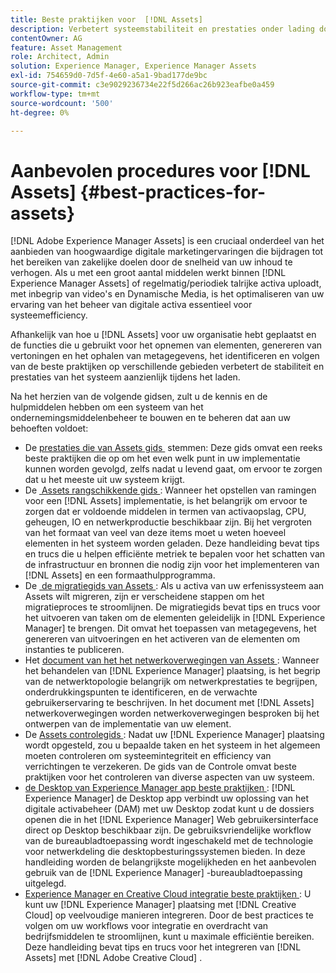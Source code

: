 ```yaml
---
title: Beste praktijken voor  [!DNL Assets]
description: Verbetert systeemstabiliteit en prestaties onder lading door beste praktijken te identificeren en te volgen die van uw plaatsing en configuratie afhangen.
contentOwner: AG
feature: Asset Management
role: Architect, Admin
solution: Experience Manager, Experience Manager Assets
exl-id: 754659d0-7d5f-4e60-a5a1-9bad177de9bc
source-git-commit: c3e9029236734e22f5d266ac26b923eafbe0a459
workflow-type: tm+mt
source-wordcount: '500'
ht-degree: 0%

---
```


# Aanbevolen procedures voor [!DNL Assets] {#best-practices-for-assets}

[!DNL Adobe Experience Manager Assets] is een cruciaal onderdeel van het aanbieden van hoogwaardige digitale marketingervaringen die bijdragen tot het bereiken van zakelijke doelen door de snelheid van uw inhoud te verhogen. Als u met een groot aantal middelen werkt binnen [!DNL Experience Manager Assets] of regelmatig/periodiek talrijke activa uploadt, met inbegrip van video&#39;s en Dynamische Media, is het optimaliseren van uw ervaring van het beheer van digitale activa essentieel voor systeemefficiency.

Afhankelijk van hoe u [!DNL Assets] voor uw organisatie hebt geplaatst en de functies die u gebruikt voor het opnemen van elementen, genereren van vertoningen en het ophalen van metagegevens, het identificeren en volgen van de beste praktijken op verschillende gebieden verbetert de stabiliteit en prestaties van het systeem aanzienlijk tijdens het laden.

Na het herzien van de volgende gidsen, zult u de kennis en de hulpmiddelen hebben om een systeem van het ondernemingsmiddelenbeheer te bouwen en te beheren dat aan uw behoeften voldoet:

* De [&#x200B; prestaties die van Assets gids &#x200B;](/help/assets/performance-tuning-guidelines.md) stemmen: Deze gids omvat een reeks beste praktijken die op om het even welk punt in uw implementatie kunnen worden gevolgd, zelfs nadat u levend gaat, om ervoor te zorgen dat u het meeste uit uw systeem krijgt.
* De [&#x200B; Assets rangschikkende gids &#x200B;](/help/assets/assets-sizing-guide.md): Wanneer het opstellen van ramingen voor een [!DNL Assets] implementatie, is het belangrijk om ervoor te zorgen dat er voldoende middelen in termen van activaopslag, CPU, geheugen, IO en netwerkproductie beschikbaar zijn. Bij het vergroten van het formaat van veel van deze items moet u weten hoeveel elementen in het systeem worden geladen. Deze handleiding bevat tips en trucs die u helpen efficiënte metriek te bepalen voor het schatten van de infrastructuur en bronnen die nodig zijn voor het implementeren van [!DNL Assets] en een formaathulpprogramma.
* De [&#x200B; de migratiegids van Assets &#x200B;](/help/assets/assets-migration-guide.md): Als u activa van uw erfenissysteem aan Assets wilt migreren, zijn er verscheidene stappen om het migratieproces te stroomlijnen. De migratiegids bevat tips en trucs voor het uitvoeren van taken om de elementen geleidelijk in [!DNL Experience Manager] te brengen. Dit omvat het toepassen van metagegevens, het genereren van uitvoeringen en het activeren van de elementen om instanties te publiceren.
* Het [&#x200B; document van het het netwerkoverwegingen van Assets &#x200B;](/help/assets/assets-network-considerations.md): Wanneer het behandelen van [!DNL Experience Manager] plaatsing, is het begrip van de netwerktopologie belangrijk om netwerkprestaties te begrijpen, onderdrukkingspunten te identificeren, en de verwachte gebruikerservaring te beschrijven. In het document met [!DNL Assets] netwerkoverwegingen worden netwerkoverwegingen besproken bij het ontwerpen van de implementatie van uw element.
* De [&#x200B; Assets controlegids &#x200B;](/help/assets/assets-monitoring-best-practices.md): Nadat uw [!DNL Experience Manager] plaatsing wordt opgesteld, zou u bepaalde taken en het systeem in het algemeen moeten controleren om systeemintegriteit en efficiency van verrichtingen te verzekeren. De gids van de Controle omvat beste praktijken voor het controleren van diverse aspecten van uw systeem.
* [&#x200B; de Desktop van Experience Manager app beste praktijken &#x200B;](https://experienceleague.adobe.com/docs/experience-manager-desktop-app/using/introduction.html?lang=nl-NL): [!DNL Experience Manager] de Desktop app verbindt uw oplossing van het digitale activabeheer (DAM) met uw Desktop zodat kunt u de dossiers openen die in het [!DNL Experience Manager] Web gebruikersinterface direct op Desktop beschikbaar zijn. De gebruiksvriendelijke workflow van de bureaubladtoepassing wordt ingeschakeld met de technologie voor netwerkdeling die desktopbesturingssystemen bieden. In deze handleiding worden de belangrijkste mogelijkheden en het aanbevolen gebruik van de [!DNL Experience Manager] -bureaubladtoepassing uitgelegd.
* [&#x200B; Experience Manager en Creative Cloud integratie beste praktijken &#x200B;](/help/assets/aem-cc-integration-best-practices.md): U kunt uw [!DNL Experience Manager] plaatsing met [!DNL Creative Cloud] op veelvoudige manieren integreren. Door de best practices te volgen om uw workflows voor integratie en overdracht van bedrijfsmiddelen te stroomlijnen, kunt u maximale efficiëntie bereiken. Deze handleiding bevat tips en trucs voor het integreren van [!DNL Assets] met [!DNL Adobe Creative Cloud] .
